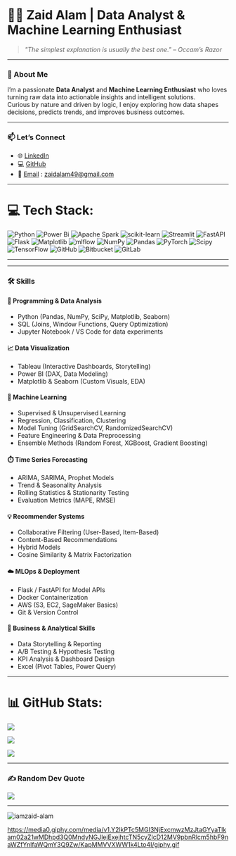 # 👨‍💻 Zaid Alam | Data Analyst & Machine Learning Enthusiast

> *"The simplest explanation is usually the best one." – Occam’s Razor*

---

### 👋 About Me
I’m a passionate **Data Analyst** and **Machine Learning Enthusiast** who loves turning raw data into actionable insights and intelligent solutions.  
Curious by nature and driven by logic, I enjoy exploring how data shapes decisions, predicts trends, and improves business outcomes.

---


### 📫 Let’s Connect
- 🌐 [LinkedIn](https://www.linkedin.com/in/zaid-alam98/)  
- 💻 [GitHub](https://github.com/iamZaid-Alam)  
- 📧 [Email](mailto:zaidalam49@gmail.com) : zaidalam49@gmail.com


---


# 💻 Tech Stack:

![Python](https://img.shields.io/badge/python-3670A0?style=for-the-badge&logo=python&logoColor=ffdd54) ![Power Bi](https://img.shields.io/badge/power_bi-F2C811?style=for-the-badge&logo=powerbi&logoColor=black) ![Apache Spark](https://img.shields.io/badge/Apache%20Spark-FDEE21?style=for-the-badge&logo=apachespark&logoColor=black) ![scikit-learn](https://img.shields.io/badge/scikit--learn-%23F7931E.svg?style=for-the-badge&logo=scikit-learn&logoColor=white) ![Streamlit](https://img.shields.io/badge/Streamlit-%23FE4B4B.svg?style=for-the-badge&logo=streamlit&logoColor=white) ![FastAPI](https://img.shields.io/badge/FastAPI-005571?style=for-the-badge&logo=fastapi) ![Flask](https://img.shields.io/badge/flask-%23000.svg?style=for-the-badge&logo=flask&logoColor=white) ![Matplotlib](https://img.shields.io/badge/Matplotlib-%23ffffff.svg?style=for-the-badge&logo=Matplotlib&logoColor=black) ![mlflow](https://img.shields.io/badge/mlflow-%23d9ead3.svg?style=for-the-badge&logo=numpy&logoColor=blue) ![NumPy](https://img.shields.io/badge/numpy-%23013243.svg?style=for-the-badge&logo=numpy&logoColor=white) ![Pandas](https://img.shields.io/badge/pandas-%23150458.svg?style=for-the-badge&logo=pandas&logoColor=white) ![PyTorch](https://img.shields.io/badge/PyTorch-%23EE4C2C.svg?style=for-the-badge&logo=PyTorch&logoColor=white) ![Scipy](https://img.shields.io/badge/SciPy-%230C55A5.svg?style=for-the-badge&logo=scipy&logoColor=%white) ![TensorFlow](https://img.shields.io/badge/TensorFlow-%23FF6F00.svg?style=for-the-badge&logo=TensorFlow&logoColor=white) ![GitHub](https://img.shields.io/badge/github-%23121011.svg?style=for-the-badge&logo=github&logoColor=white) ![Bitbucket](https://img.shields.io/badge/bitbucket-%230047B3.svg?style=for-the-badge&logo=bitbucket&logoColor=white) ![GitLab](https://img.shields.io/badge/gitlab-%23181717.svg?style=for-the-badge&logo=gitlab&logoColor=white)

---


---

### 🛠️ Skills

#### 🧩 Programming & Data Analysis
- Python (Pandas, NumPy, SciPy, Matplotlib, Seaborn)
- SQL (Joins, Window Functions, Query Optimization)
- Jupyter Notebook / VS Code for data experiments
  
#### 📈 Data Visualization
- Tableau (Interactive Dashboards, Storytelling)
- Power BI (DAX, Data Modeling)
- Matplotlib & Seaborn (Custom Visuals, EDA)

#### 🤖 Machine Learning
- Supervised & Unsupervised Learning  
- Regression, Classification, Clustering  
- Model Tuning (GridSearchCV, RandomizedSearchCV)
- Feature Engineering & Data Preprocessing  
- Ensemble Methods (Random Forest, XGBoost, Gradient Boosting)

#### ⏱️ Time Series Forecasting
- ARIMA, SARIMA, Prophet Models  
- Trend & Seasonality Analysis  
- Rolling Statistics & Stationarity Testing  
- Evaluation Metrics (MAPE, RMSE)

#### 💡 Recommender Systems
- Collaborative Filtering (User-Based, Item-Based)  
- Content-Based Recommendations  
- Hybrid Models  
- Cosine Similarity & Matrix Factorization

#### ☁️ MLOps & Deployment
- Flask / FastAPI for Model APIs  
- Docker Containerization  
- AWS (S3, EC2, SageMaker Basics)
- Git & Version Control

#### 🧮 Business & Analytical Skills
- Data Storytelling & Reporting  
- A/B Testing & Hypothesis Testing  
- KPI Analysis & Dashboard Design  
- Excel (Pivot Tables, Power Query)


---

# 📊 GitHub Stats:

![](https://github-readme-stats.vercel.app/api?username=iamZaid-Alam&theme=cobalt&hide_border=false&include_all_commits=false&count_private=false)<br/>


![](https://nirzak-streak-stats.vercel.app/?user=iamZaid-Alam&theme=cobalt&hide_border=false)<br/>


![](https://github-readme-stats.vercel.app/api/top-langs/?username=iamZaid-Alam&theme=cobalt&hide_border=false&include_all_commits=false&count_private=false&layout=compact)


---


### ✍️ Random Dev Quote

![](https://quotes-github-readme.vercel.app/api?type=horizontal&theme=radical)

---

<p align="left"> <img src="https://komarev.com/ghpvc/?username=iamzaid-alam&label=Profile%20views&color=0e75b6&style=flat" alt="iamzaid-alam" /> </p>



https://media0.giphy.com/media/v1.Y2lkPTc5MGI3NjExcmwzMzJtaGYyaTlkam02a21wMDhpd3Q0MndyNGJlejExejhtcTN5cyZlcD12MV9pbnRlcm5hbF9naWZfYnlfaWQmY3Q9Zw/KapMMVVXWW1k4Lto4I/giphy.gif
